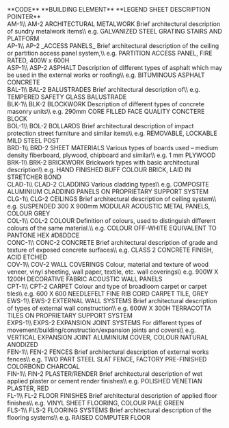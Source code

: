 <div class="cart-philosophies-grid-wrapper" markdown="1">
<span class="cart-philosophies-grid-codes-one-of-three">**CODE**</span>
<span class="cart-philosophies-grid-codes-two-of-three">**BUILDING ELEMENT**</span>
<span class="cart-philosophies-grid-codes-three-of-three">**LEGEND SHEET DESCRIPTION POINTER**</span>
</div>


<div class="cart-philosophies-grid-wrapper" markdown="1">
<span class="cart-philosophies-grid-codes-one-of-three">AM-1\\
AM-2</span>
<span class="cart-philosophies-grid-codes-two-of-three">ARCHITECTURAL METALWORK</span>
<span class="cart-philosophies-grid-codes-three-of-three">Brief architectural description of sundry metalwork items\\
e.g. GALVANIZED STEEL GRATING STAIRS AND PLATFORM</span>
</div>

<div class="cart-philosophies-grid-wrapper" markdown="1">
<span class="cart-philosophies-grid-codes-one-of-three">AP-1\\
AP-2</span>
<span class="cart-philosophies-grid-codes-two-of-three">_ACCESS PANELS_</span>
<span class="cart-philosophies-grid-codes-three-of-three">Brief architectural description of the ceiling or partition access panel system,\\
e.g. PARTITION ACCESS PANEL, FIRE RATED, 400W x 600H</span>
</div>

<div class="cart-philosophies-grid-wrapper" markdown="1">
<span class="cart-philosophies-grid-codes-one-of-three">ASP-1\\
ASP-2</span>
<span class="cart-philosophies-grid-codes-two-of-three">ASPHALT</span>
<span class="cart-philosophies-grid-codes-three-of-three">Description of different types of asphalt which may be used in the external works or roofing\\
e.g. BITUMINOUS ASPHALT CONCRETE</span>
</div>

<div class="cart-philosophies-grid-wrapper" markdown="1">
<span class="cart-philosophies-grid-codes-one-of-three">BAL-1\\
BAL-2</span>
<span class="cart-philosophies-grid-codes-two-of-three">BALUSTRADES</span>
<span class="cart-philosophies-grid-codes-three-of-three">Brief architectural description of\\
e.g. TEMPERED SAFETY GLASS BALUSTRADE</span>
</div>

<div class="cart-philosophies-grid-wrapper" markdown="1">
<span class="cart-philosophies-grid-codes-one-of-three">BLK-1\\
BLK-2</span>
<span class="cart-philosophies-grid-codes-two-of-three">BLOCKWORK</span>
<span class="cart-philosophies-grid-codes-three-of-three">Description of different types of concrete masonry units\\
e.g. 290mm CORE FILLED FACE QUALITY CONCTERE BLOCK</span>
</div>

<div class="cart-philosophies-grid-wrapper" markdown="1">
<span class="cart-philosophies-grid-codes-one-of-three">BOL-1\\
BOL-2</span>
<span class="cart-philosophies-grid-codes-two-of-three">BOLLARDS</span>
<span class="cart-philosophies-grid-codes-three-of-three">Brief architectural description of impact protection street furniture and similar items\\
e.g. REMOVABLE, LOCKABLE MILD STEEL POST</span>
</div>

<div class="cart-philosophies-grid-wrapper" markdown="1">
<span class="cart-philosophies-grid-codes-one-of-three">BRD-1\\
BRD-2</span>
<span class="cart-philosophies-grid-codes-two-of-three">SHEET MATERIALS</span>
<span class="cart-philosophies-grid-codes-three-of-three">Various types of boards used – medium density fiberboard, plywood, chipboard and similar\\
e.g. 1 mm PLYWOOD</span>
</div>

<div class="cart-philosophies-grid-wrapper" markdown="1">
<span class="cart-philosophies-grid-codes-one-of-three">BRK-1\\
BRK-2</span>
<span class="cart-philosophies-grid-codes-two-of-three">BRICKWORK</span>
<span class="cart-philosophies-grid-codes-three-of-three">Brickwork types with basic architectural description\\
e.g. HAND FINISHED BUFF COLOUR BRICK, LAID IN STRETCHER BOND</span>
</div>

<div class="cart-philosophies-grid-wrapper" markdown="1">
<span class="cart-philosophies-grid-codes-one-of-three">CLAD-1\\
CLAD-2</span>
<span class="cart-philosophies-grid-codes-two-of-three">CLADDING</span>
<span class="cart-philosophies-grid-codes-three-of-three">Various cladding types\\
e.g. COMPOSITE ALUMINIUM CLADDING PANELS ON PROPRIETARY SUPPORT SYSTEM</span>
</div>

<div class="cart-philosophies-grid-wrapper" markdown="1">
<span class="cart-philosophies-grid-codes-one-of-three">CLG-1\\
CLG-2</span>
<span class="cart-philosophies-grid-codes-two-of-three">CEILINGS</span>
<span class="cart-philosophies-grid-codes-three-of-three">Brief architectural description of ceiling system\\
e.g. SUSPENDED 300 X 900mm MODULAR ACOUSTIC METAL PANELS, COLOUR GREY</span>
</div>

<div class="cart-philosophies-grid-wrapper" markdown="1">
<span class="cart-philosophies-grid-codes-one-of-three">COL-1\\
COL-2</span>
<span class="cart-philosophies-grid-codes-two-of-three">COLOUR</span>
<span class="cart-philosophies-grid-codes-three-of-three">Definition of colours, used to distinguish different colours of the same material.\\
e.g. COLOUR OFF-WHITE EQUIVALENT TO PANTONE HEX #D8DDCE</span>
</div>

<div class="cart-philosophies-grid-wrapper" markdown="1">
<span class="cart-philosophies-grid-codes-one-of-three">CONC-1\\
CONC-2</span>
<span class="cart-philosophies-grid-codes-two-of-three">CONCRETE</span>
<span class="cart-philosophies-grid-codes-three-of-three">Brief architectural description of grade and texture of exposed concrete surfaces\\
e.g. CLASS 2 CONCRETE FINISH, ACID ETCHED</span>
</div>

<div class="cart-philosophies-grid-wrapper" markdown="1">
<span class="cart-philosophies-grid-codes-one-of-three">COV-1\\
COV-2</span>
<span class="cart-philosophies-grid-codes-two-of-three">WALL COVERINGS</span>
<span class="cart-philosophies-grid-codes-three-of-three">Colour, material and texture of wood veneer, vinyl sheeting, wall paper, textile, etc. wall coverings\\
e.g. 900W X 1200H DECORATIVE FABRIC ACOUSTIC WALL PANELS</span>
</div>

<div class="cart-philosophies-grid-wrapper" markdown="1">
<span class="cart-philosophies-grid-codes-one-of-three">CPT-1\\
CPT-2</span>
<span class="cart-philosophies-grid-codes-two-of-three">CARPET</span>
<span class="cart-philosophies-grid-codes-three-of-three">Colour and type of broadloom carpet or carpet tiles\\
e.g. 600 X 600 NEEDLEFELT FINE RIB CORD CARPET TILE, GREY</span>
</div>

<div class="cart-philosophies-grid-wrapper" markdown="1">
<span class="cart-philosophies-grid-codes-one-of-three">EWS-1\\
EWS-2</span>
<span class="cart-philosophies-grid-codes-two-of-three">EXTERNAL WALL SYSTEMS</span>
<span class="cart-philosophies-grid-codes-three-of-three">Brief architectural description of types of external wall construction\\
e.g. 600W X 300H TERRACOTTA TILES ON PROPRIETARY SUPPORT SYSTEM</span>
</div>

<div class="cart-philosophies-grid-wrapper" markdown="1">
<span class="cart-philosophies-grid-codes-one-of-three">EXPS-1\\
EXPS-2</span>
<span class="cart-philosophies-grid-codes-two-of-three">EXPANSION JOINT SYSTEMS</span>
<span class="cart-philosophies-grid-codes-three-of-three">For different types of movement/building/construction/expansion joints and covers\\
e.g. VERTICAL EXPANSION JOINT ALUMINIUM COVER, COLOUR NATURAL ANODIZED</span>
</div>

<div class="cart-philosophies-grid-wrapper" markdown="1">
<span class="cart-philosophies-grid-codes-one-of-three">FEN-1\\
FEN-2</span>
<span class="cart-philosophies-grid-codes-two-of-three">FENCES</span>
<span class="cart-philosophies-grid-codes-three-of-three">Brief architectural description of external works fences\\
e.g. TWO PART STEEL SLAT FENCE, FACTORY PRE-FINISHED COLORBOND CHARCOAL</span>
</div>

<div class="cart-philosophies-grid-wrapper" markdown="1">
<span class="cart-philosophies-grid-codes-one-of-three">FIN-1\\
FIN-2</span>
<span class="cart-philosophies-grid-codes-two-of-three">PLASTER/RENDER</span>
<span class="cart-philosophies-grid-codes-three-of-three">Brief architectural description of wet applied plaster or cement render finishes\\
e.g. POLISHED VENETIAN PLASTER, RED</span>
</div>

<div class="cart-philosophies-grid-wrapper" markdown="1">
<span class="cart-philosophies-grid-codes-one-of-three">FL-1\\
FL-2</span>
<span class="cart-philosophies-grid-codes-two-of-three">FLOOR FINISHES</span>
<span class="cart-philosophies-grid-codes-three-of-three">Brief architectural description of applied floor finishes\\
e.g. VINYL SHEET FLOORING, COLOUR PALE GREEN</span>
</div>

<div class="cart-philosophies-grid-wrapper" markdown="1">
<span class="cart-philosophies-grid-codes-one-of-three">FLS-1\\
FLS-2</span>
<span class="cart-philosophies-grid-codes-two-of-three">FLOORING SYSTEMS</span>
<span class="cart-philosophies-grid-codes-three-of-three" style="border-bottom: 0px;">Brief architectural description of the flooring systems\\
e.g. RAISED COMPUTER FLOOR</span>
</div>
